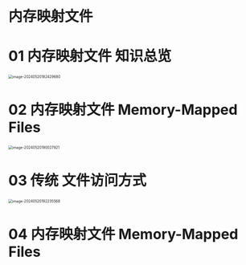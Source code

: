 # 内存映射文件



# 01 内存映射文件 知识总览

<img src="https://cvp.oss-cn-shanghai.aliyuncs.com/picgo/202405201824762.png" alt="image-20240520182429680" style="zoom:50%;" />



# 02 内存映射文件 Memory-Mapped Files 

<img src="https://cvp.oss-cn-shanghai.aliyuncs.com/picgo/202405201900025.png" alt="image-20240520190027921" style="zoom:50%;" />



# 03 传统 文件访问方式

<img src="https://cvp.oss-cn-shanghai.aliyuncs.com/picgo/202405201922721.png" alt="image-20240520192235568" style="zoom:50%;" />



# 04 内存映射文件 Memory-Mapped Files